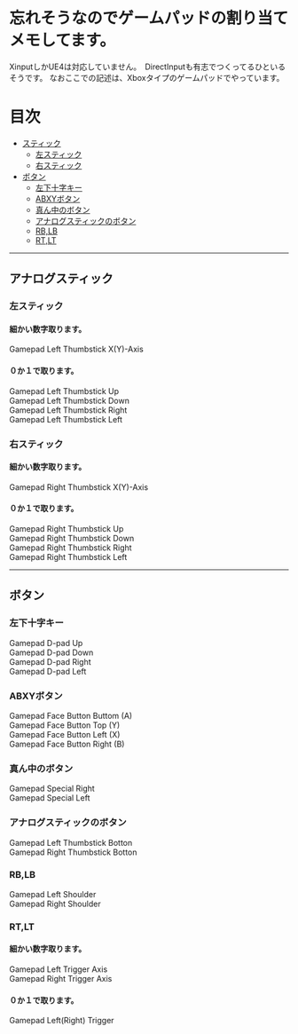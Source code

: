 # 忘れそうなのでゲームパッドの割り当てメモしてます。
XinputしかUE4は対応していません。　DirectInputも有志でつくってるひといるそうです。
なおここでの記述は、Xboxタイプのゲームパッドでやっています。

# 目次
- [スティック](#スティック)
    - [左スティック](#左スティック)
    - [右スティック](#右スティック)
- [ボタン](#ボタン)
    - [左下十字キー](#左下十字キー)
    - [ABXYボタン](#ABXYボタン)
    - [真ん中のボタン](#真ん中のボタン)
    - [アナログスティックのボタン](#アナログスティックのボタン)
    - [RB,LB](#RB,LB)
    - [RT,LT](#RT,LT)
***

## アナログスティック

### 左スティック

#### 細かい数字取ります。
Gamepad Left Thumbstick X(Y)-Axis

#### ０か１で取ります。
Gamepad Left Thumbstick Up <br>
Gamepad Left Thumbstick Down <br>
Gamepad Left Thumbstick Right <br>
Gamepad Left Thumbstick Left <br>

### 右スティック

#### 細かい数字取ります。
Gamepad Right Thumbstick X(Y)-Axis

#### ０か１で取ります。
Gamepad Right Thumbstick Up <br>
Gamepad Right Thumbstick Down <br>
Gamepad Right Thumbstick Right <br>
Gamepad Right Thumbstick Left <br>


---
## ボタン

### 左下十字キー
Gamepad D-pad Up <br>
Gamepad D-pad Down <br>
Gamepad D-pad Right <br>
Gamepad D-pad Left <br>

### ABXYボタン
Gamepad Face Button Buttom (A) <br>
Gamepad Face Button Top (Y) <br>
Gamepad Face Button Left (X) <br>
Gamepad Face Button Right (B) <br>

### 真ん中のボタン
Gamepad Special Right <br>
Gamepad Special Left <br>

### アナログスティックのボタン
Gamepad Left Thumbstick Botton <br>
Gamepad Right Thumbstick Botton <br>

### RB,LB
Gamepad Left Shoulder <br>
Gamepad Right Shoulder <br>

### RT,LT

#### 細かい数字取ります。
Gamepad Left Trigger Axis <br>
Gamepad Right Trigger Axis <br>

#### ０か１で取ります。
Gamepad Left(Right) Trigger 